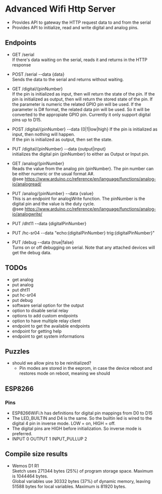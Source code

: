 # Advanced Wifi Http Server

- Provides API to gateway the HTTP request data to and from the serial
- Provides API to initialize, read and write digital and analog pins.

## Endpoints

- GET /serial  
  If there's data waiting on the serial, reads it and returns in the HTTP response

- POST /serial --data {data}  
  Sends the data to the serial and returns without waiting.

- GET /digital/{pinNumber}  
  If the pin is initialized as input, then will return the state of the pin.
  If the pin is initialized as output, then will return the stored state of the pin.
  If the parameter is numeric the related GPIO pin will be used.
  If the parameter is D# format, the related data pin will be used. So it will be converted to the appropiate GPIO pin.
  Currently it only support digital pins up to D15.

- POST /digital/{pinNumber}  --data {0|1|low|high}
  If the pin is initialized as input, then nothing will happen.  
  If the pin is initialized as output, then set the state.  

- PUT /digital/{pinNumber} --data {output|input}  
  initializes the digital pin {pinNumber} to either as Output or Input pin.

- GET /analog/{pinNumber}  
  Reads the value from the analog pin {pinNumber}. The pin number can be either numeric or the usual format A#.  
  @see https://www.arduino.cc/reference/en/language/functions/analog-io/analogread/  

- PUT /analog/{pinNumber} --data {value}  
  This is an endpoint for analogWrite function. The pinNumber is the digital pin and the value is the duty cycle.  
  @see https://www.arduino.cc/reference/en/language/functions/analog-io/analogwrite/  

- PUT /dht11 --data {digitalPinNumber}  

- PUT /hc-sr04 --data "echo:{digitalPinNumber} trig:{digitalPinNumber}"  

- PUT /debug --data {true|false}  
  Turns on or off debugging on serial. Note that any attached devices will get the debug data.  

## TODOs

- get analog
- put analog
- put dht11
- put hc-sr04
- put debug
- software serial option for the output
- option to disable serial relay
- options to add custom endpoints
- option to have multiple relay client
- endpoint to get the available endpoints
- endpoint for getting help
- endpoint to get system informations

## Puzzles

- should we allow pins to be reinitialized?
  - Pin modes are stored in the eeprom, in case the device reboot and restores mode on reboot, meaning we should

## ESP8266

### Pins

- ESP8266WiFi.h has definitions for digital pin mappings from D0 to D15
- The LED_BUILTIN and D4 is the same. So the builtin led is wired to the digital 4 pin in inverse mode. LOW = on, HIGH = off.
- The digital pins are HIGH before initialization. So inverse mode is preferred.
- INPUT 0 OUTPUT 1 INPUT_PULLUP 2

## Compile size results

- Wemos D1 R1  
  Sketch uses 271344 bytes (25%) of program storage space. Maximum is 1044464 bytes.  
  Global variables use 30332 bytes (37%) of dynamic memory, leaving 51588 bytes for local variables. Maximum is 81920 bytes.  
